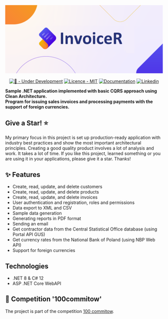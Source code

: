 <div align="center">
    <img src="docs/invoicer-logo.png">
</div>

<div align="center">

[![🚧 - Under Development](https://img.shields.io/badge/🚧-Under_Development-orange)](https://)
[![Licence - MIT](https://img.shields.io/badge/Licence-MIT-2ea44f)](https://github.com/patryksladek/InvoiceR?tab=MIT-1-ov-file)
[![Documentation](https://img.shields.io/badge/Documentation-2ea44f?logo=googledocs&logoColor=white)](https://docs.google.com/document/d/1DxvDwNv1GVRXYc13nqxui2WvYJIQo9MMLG7z9DFc758/edit?usp=sharing)
[![Linkedin](https://img.shields.io/badge/Linkedin-2ea44f?logo=linkedin)](https://www.linkedin.com/in/patryk-sladek/)

</div>  

**Sample .NET application implemented with basic CQRS approach using Clean Architecture.**   
**Program for issuing sales invoices and processing payments with the support of foreign currencies.**

## Give a Star! :star:

My primary focus in this project is set up production-ready application with industry best practices and show the most important architectural principles. Creating a good quality product involves a lot of analysis and work. It takes a lot of time. If you like this project, learned something or you are using it in your applications, please give it a star. Thanks!

## ✨ Features

- Create, read, update, and delete customers
- Create, read, update, and delete products
- Create, read, update, and delete invoices
- User authentication and registration, roles and permissions
- Data export to XML and CSV
- Sample data generation
- Generating reports in PDF format
- Sending an email
- Get contractor data from the Central Statistical Office database (using Portal API GUS)
- Get currency rates from the National Bank of Poland (using NBP Web API)
- Support for foreign currencies

## Technologies
- .NET 8 & C# 12
- ASP .NET Core WebAPI

## :medal_sports: Competition '100commitow'
The project is part of the competition [100 commitow](https://100commitow.pl).
